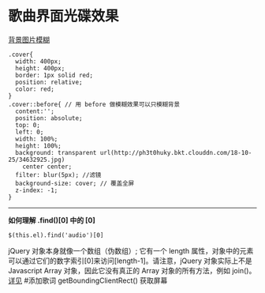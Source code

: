 # 歌曲界面光碟效果

[背景图片模糊](https://jsbin.com/qivoyaf/edit?html,css,output)

```
.cover{
  width: 400px;
  height: 400px;
  border: 1px solid red;
  position: relative;
  color: red;
}
.cover::before{ // 用 before 做模糊效果可以只模糊背景
  content:'';
  position: absolute;
  top: 0;
  left: 0;
  width: 100%;
  height: 100%;
  background: transparent url(http://ph3t0huky.bkt.clouddn.com/18-10-25/34632925.jpg)
    center center;
  filter: blur(5px); //滤镜
  background-size: cover; // 覆盖全屏
  z-index: -1;
}
```

---

**如何理解 .find()[0] 中的 [0]**

```
$(this.el).find('audio')[0]
```

jQuery 对象本身就像一个数组（伪数组）; 它有一个 length 属性，对象中的元素可以通过它们的数字索引[0]来访问[length-1]。请注意，jQuery 对象实际上不是 Javascript Array 对象，因此它没有真正的 Array 对象的所有方法，例如 join()。
[详见](http://api.jquery.com/Types/#jQuery) #添加歌词
getBoundingClientRect() 获取屏幕
